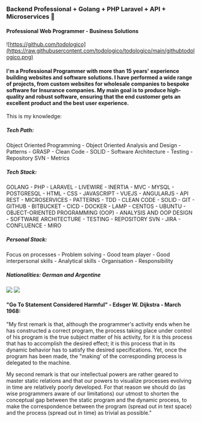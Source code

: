 ### Backend Professional + Golang + PHP Laravel + API + Microservices 🌱
#### Professional Web Programmer - Business Solutions
![https://github.com/todologico](https://raw.githubusercontent.com/todologico/todologico/main/githubtodologico.png)

#### I'm a Professional Programmer with more than 15 years' experience building websites and software solutions. I have performed a wide range of projects, from custom websites for wholesale companies to bespoke software for Insurance companies. My main goal is to produce high-quality and robust software, ensuring that the end customer gets an excellent product and the best user experience.

This is my knowledge:

##### Tech Path:
Object Oriented Programming - Object Oriented Analysis and Design - Patterns - GRASP - Clean Code - SOLID - Software Architecture - Testing - Repository SVN  - Metrics

##### Tech Stack:
GOLANG - PHP - LARAVEL - LIVEWIRE - INERTIA - MVC - MYSQL - POSTGRESQL - HTML - CSS - JAVASCRIPT - VUEJS - ANGULARJS - API REST - MICROSERVICES - PATTERNS - TDD - CLEAN CODE - SOLID - GIT - GITHUB - BITBUCKET - CICD - DOCKER - LAMP - CENTOS - UBUNTU - OBJECT-ORIENTED PROGRAMMING (OOP) - ANALYSIS AND OOP DESIGN - SOFTWARE ARCHITECTURE - TESTING - REPOSITORY SVN - JIRA - CONFLUENCE - MIRO

##### Personal Stack: 
Focus on processes - Problem solving - Good team player - Good interpersonal skills - Analytical skills - Organisation - Responsibility 

##### Nationalities: German and Argentine


[<img src="https://img.shields.io/badge/LinkedIn-0077B5?style=for-the-badge&logo=linkedin&logoColor=white" height="30"/>](https://www.linkedin.com/in/arturo-todologico/)  [<img src="https://img.shields.io/badge/Web-todologico.com-14a1f0?style=for-the-badge&logo=dev.to&logoColor=white&labelColor=101010" height="30"/>](https://www.todologico.com/)

#### "Go To Statement Considered Harmful" - Edsger W. Dijkstra - March 1968: 

"My first remark is that, although the programmer's activity ends when he has constructed a correct program, the process taking place under control of his program is the true subject matter of his activity, for it is this process that has to accomplish the desired effect; it is this process that in its dynamic behavior has to satisfy the desired specifications. Yet, once the program has been made, the "making' of the corresponding process is delegated to the machine.

My second remark is that our intellectual powers are rather geared to master static relations and that our powers to visualize processes evolving in time are relatively poorly developed. For that reason we should do (as wise programmers aware of our limitations) our utmost to shorten the conceptual gap between the static program and the dynamic process, to make the correspondence between the program (spread out in text space) and the process (spread out in time) as trivial as possible."



<!--
**todologico/todologico** is a ✨ _special_ ✨ repository because its `README.md` (this file) appears on your GitHub profile.

Here are some ideas to get you started:

- 🔭 I’m currently working on ...
- 🌱 I’m currently learning ...
- 👯 I’m looking to collaborate on ...
- 🤔 I’m looking for help with ...
- 💬 Ask me about ...
- 📫 How to reach me: ...
- 😄 Pronouns: ...
- ⚡ Fun fact: ...
-->
